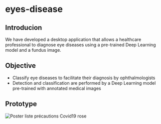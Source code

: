# eyes-disease

## Introducion
We have developed a desktop application that allows a healthcare professional to diagnose eye diseases using a pre-trained Deep Learning model and a fundus image.

## Objective

- Classify eye diseases to facilitate their diagnosis by ophthalmologists
- Detection and classification are performed by a Deep Learning model pre-trained with annotated medical images

## Prototype

![Poster liste précautions Covid19 rose](https://github.com/zznadazz/eyes-disease/assets/102244434/7acc4521-da11-4229-a832-af2aab278b08)

